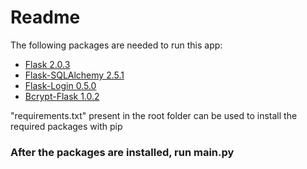 # Readme
The following packages are needed to run this app:
* <a href="https://pypi.org/project/Flask/2.0.3/">Flask 2.0.3</a>
* <a href="https://pypi.org/project/Flask-SQLAlchemy/2.5.1/">Flask-SQLAlchemy 2.5.1</a>
* <a href="https://pypi.org/project/Flask-Login/0.5.0/">Flask-Login 0.5.0</a>
* <a href="https://pypi.org/project/Bcrypt-Flask/1.0.2/">Bcrypt-Flask 1.0.2</a>

"requirements.txt" present in the root folder can be used to install the required packages with pip


### After the packages are installed, run main.py